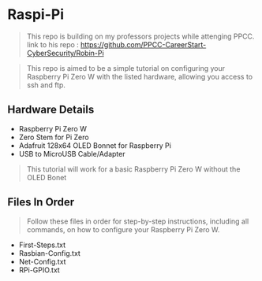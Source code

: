 # Raspi-Pi
>This repo is building on my professors projects while attenging PPCC. link to his repo : https://github.com/PPCC-CareerStart-CyberSecurity/Robin-Pi

>This repo is aimed to be a simple tutorial on configuring your Raspberry Pi Zero W with the listed hardware, allowing you access to ssh and ftp.

## Hardware Details 
- Raspberry Pi Zero W
- Zero Stem for Pi Zero
- Adafruit 128x64 OLED Bonnet for Raspberry Pi
- USB to MicroUSB Cable/Adapter

>This tutorial will work for a basic Raspberry Pi Zero W without the OLED Bonet


## Files In Order
>Follow these files in order for step-by-step instructions, including all commands, on how to configure your Raspberry Pi Zero W. 

- First-Steps.txt
- Rasbian-Config.txt
- Net-Config.txt
- RPi-GPIO.txt
